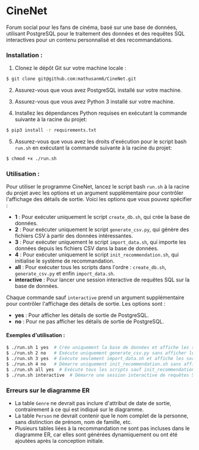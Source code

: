 # CineNet

Forum social pour les fans de cinéma, basé sur une base de données, utilisant PostgreSQL pour le traitement des données et des requêtes SQL interactives pour un contenu personnalisé et des recommandations.

### Installation :

1. Clonez le dépôt Git sur votre machine locale :

```bash
$ git clone git@github.com:mathusanm6/CineNet.git
```

2. Assurez-vous que vous avez PostgreSQL installé sur votre machine.

3. Assurez-vous que vous avez Python 3 installé sur votre machine.

4. Installez les dépendances Python requises en exécutant la commande suivante à la racine du projet:

```bash
$ pip3 install -r requirements.txt
```

5. Assurez-vous que vous avez les droits d'exécution pour le script bash `run.sh` en exécutant la commande suivante à la racine du projet:

```bash
$ chmod +x ./run.sh
```

### Utilisation :

Pour utiliser le programme CineNet, lancez le script bash `run.sh` à la racine du projet avec les options et un argument supplémentaire pour contrôler l'affichage des détails de sortie. Voici les options que vous pouvez spécifier :

- **1** : Pour exécuter uniquement le script `create_db.sh`, qui crée la base de données.
- **2** : Pour exécuter uniquement le script `generate_csv.py`, qui génère des fichiers CSV à partir des données intéressantes.
- **3** : Pour exécuter uniquement le script `import_data.sh`, qui importe les données depuis les fichiers CSV dans la base de données.
- **4** : Pour exécuter uniquement le script `init_recommendation.sh`, qui initialise le système de recommandation.
- **all** : Pour exécuter tous les scripts dans l'ordre : `create_db.sh`, `generate_csv.py` et enfin `import_data.sh`.
- **interactive** : Pour lancer une session interactive de requêtes SQL sur la base de données.

Chaque commande sauf `interactive` prend un argument supplémentaire pour contrôler l'affichage des détails de sortie. Les options sont :
- **yes** : Pour afficher les détails de sortie de PostgreSQL.
- **no** : Pour ne pas afficher les détails de sortie de PostgreSQL.

#### Exemples d'utilisation :

```bash
$ ./run.sh 1 yes  # Crée uniquement la base de données et affiche les sorties de PostgreSQL
$ ./run.sh 2 no   # Exécute uniquement generate_csv.py sans afficher les sorties de PostgreSQL
$ ./run.sh 3 yes  # Exécute seulement import_data.sh et affiche les sorties de PostgreSQL
$ ./run.sh 4 no   # Démarre uniquement init_recommendation.sh sans afficher les sorties de PostgreSQL
$ ./run.sh all yes  # Exécute tous les scripts sauf init_recommendation.sh en séquence et affiche les sorties de PostgreSQL
$ ./run.sh interactive  # Démarre une session interactive de requêtes SQL
```

### Erreurs sur le diagramme ER

- La table `Genre` ne devrait pas inclure d'attribut de date de sortie, contrairement à ce qui est indiqué sur le diagramme.
- La table `Person` ne devrait contenir que le nom complet de la personne, sans distinction de prénom, nom de famille, etc.
- Plusieurs tables liées à la recommandation ne sont pas incluses dans le diagramme ER, car elles sont générées dynamiquement ou ont été ajoutées après la conception initiale.
